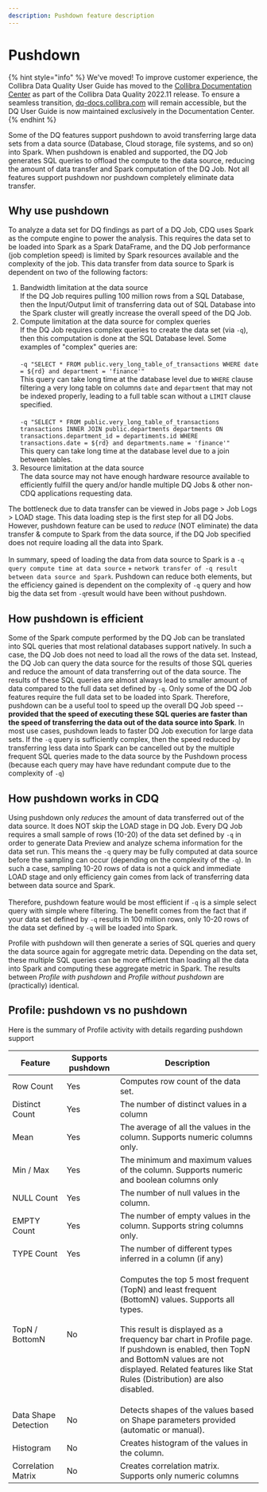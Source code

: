```yaml
---
description: Pushdown feature description
---
```


# Pushdown

{% hint style="info" %}
We've moved! To improve customer experience, the Collibra Data Quality User Guide has moved to the [Collibra Documentation Center](https://productresources.collibra.com/docs/collibra/latest/Content/DataQuality/DQCoreComponents/Pushdown.htm) as part of the Collibra Data Quality 2022.11 release. To ensure a seamless transition, [dq-docs.collibra.com](http://dq-docs.collibra.com/) will remain accessible, but the DQ User Guide is now maintained exclusively in the Documentation Center.
{% endhint %}

Some of the DQ features support pushdown to avoid transferring large data sets from a data source (Database, Cloud storage, file systems, and so on) into Spark. When pushdown is enabled and supported, the DQ Job generates SQL queries to offload the compute to the data source, reducing the amount of data transfer and Spark computation of the DQ Job. Not all features support pushdown nor pushdown completely eliminate data transfer.

## Why use pushdown

To analyze a data set for DQ findings as part of a DQ Job, CDQ uses Spark as the compute engine to power the analysis. This requires the data set to be loaded into Spark as a Spark DataFrame, and the DQ Job performance (job completion speed) is limited by Spark resources available and the complexity of the job. This data transfer from data source to Spark is dependent on two of the following factors:

1. Bandwidth limitation at the data source\
   If the DQ Job requires pulling 100 million rows from a SQL Database, then the Input/Output limit of transferring data out of SQL Database into the Spark cluster will greatly increase the overall speed of the DQ Job.
2. Compute limitation at the data source for complex queries\
   If the DQ Job requires complex queries to create the data set (via `-q`), then this computation is done at the SQL Database level. Some examples of "complex" queries are:\
   \
   `-q "SELECT * FROM public.very_long_table_of_transactions WHERE date = ${rd} and department = 'finance'"`\
   This query can take long time at the database level due to `WHERE` clause filtering a very long table on columns `date` and `department` that may not be indexed properly, leading to a full table scan without a `LIMIT` clause specified.\
   \
   `-q "SELECT * FROM public.very_long_table_of_transactions transactions INNER JOIN public.departments departments ON transactions.department_id = departiments.id WHERE transactions.date = ${rd} and departments.name = 'finance'"`\
   This query can take long time at the database level due to a join between tables.
3. Resource limitation at the data source\
   The data source may not have enough hardware resource available to efficiently fulfill the query and/or handle multiple DQ Jobs & other non-CDQ applications requesting data.

The bottleneck due to data transfer can be viewed in Jobs page > Job Logs > LOAD stage. This data loading step is the first step for all DQ Jobs. However, pushdown feature can be used to _reduce_ (NOT eliminate) the data transfer & compute to Spark from the data source, if the DQ Job specified does not require loading all the data into Spark.\
\
In summary, speed of loading the data from data source to Spark is a `-q query compute time at data source` + `network transfer of -q result between data source and Spark`. Pushdown can reduce both elements, but the efficiency gained is dependent on the complexity of `-q` query and how big the data set from `-q`result would have been without pushdown.

## How pushdown is efficient

Some of the Spark compute performed by the DQ Job can be translated into SQL queries that most relational databases support natively. In such a case, the DQ Job does not need to load all the rows of the data set. Instead, the DQ Job can query the data source for the results of those SQL queries and reduce the amount of data transferring out of the data source. The results of these SQL queries are almost always lead to smaller amount of data compared to the full data set defined by `-q`. Only some of the DQ Job features require the full data set to be loaded into Spark. Therefore, pushdown can be a useful tool to speed up the overall DQ Job speed -- **provided that the speed of executing these SQL queries are faster than the speed of transferring the data out of the data source into Spark**. In most use cases, pushdown leads to faster DQ Job execution for large data sets. If the `-q` query is sufficiently complex, then the speed reduced by transferring less data into Spark can be cancelled out by the multiple frequent SQL queries made to the data source by the Pushdown process (because each query may have have redundant compute due to the complexity of `-q`)

## How pushdown works in CDQ

Using pushdown only _reduces_ the amount of data transferred out of the data source. It does NOT skip the LOAD stage in DQ Job. Every DQ Job requires a small sample of rows (10-20) of the data set defined by `-q` in order to generate Data Preview and analyze schema information for the data set run. This means the `-q` query may be fully computed at data source before the sampling can occur (depending on the complexity of the `-q`). In such a case, sampling 10-20 rows of data is not a quick and immediate LOAD stage and only efficiency gain comes from lack of transferring data between data source and Spark.\
\
Therefore, pushdown feature would be most efficient if `-q` is a simple select query with simple where filtering. The benefit comes from the fact that if your data set defined by `-q` results in 100 million rows, only 10-20 rows of the data set defined by `-q` will be loaded into Spark.

Profile with pushdown will then generate a series of SQL queries and query the data source again for aggregate metric data. Depending on the data set, these multiple SQL queries can be more efficient than loading all the data into Spark and computing these aggregate metric in Spark. The results between _Profile with pushdown_ and _Profile without pushdown_ are (practically) identical.

## Profile: pushdown vs no pushdown

Here is the summary of Profile activity with details regarding pushdown support

| Feature              | Supports pushdown | Description                                                                                                                                                                                                                                                                                                                  |
| -------------------- | ----------------- | ---------------------------------------------------------------------------------------------------------------------------------------------------------------------------------------------------------------------------------------------------------------------------------------------------------------------------- |
| Row Count            | Yes               | Computes row count of the data set.                                                                                                                                                                                                                                                                                          |
| Distinct Count       | Yes               | The number of distinct values in a column                                                                                                                                                                                                                                                                                    |
| Mean                 | Yes               | The average of all the values in the column. Supports numeric columns only.                                                                                                                                                                                                                                                  |
| Min / Max            | Yes               | The minimum and maximum values of the column. Supports numeric and boolean columns only                                                                                                                                                                                                                                      |
| NULL Count           | Yes               | The number of null values in the column.                                                                                                                                                                                                                                                                                     |
| EMPTY Count          | Yes               | The number of empty values in the column. Supports string columns only.                                                                                                                                                                                                                                                      |
| TYPE Count           | Yes               | The number of different types inferred in a column (if any)                                                                                                                                                                                                                                                                  |
| TopN / BottomN       | No                | <p>Computes the top 5 most frequent (TopN) and least frequent (BottomN) values. Supports all types.<br><br>This result is displayed as a frequency bar chart in Profile page. If pushdown is enabled, then TopN and BottomN values are not displayed. Related features like Stat Rules (Distribution) are also disabled.</p> |
| Data Shape Detection | No                | Detects shapes of the values based on Shape parameters provided (automatic or manual).                                                                                                                                                                                                                                       |
| Histogram            | No                | Creates histogram of the values in the column.                                                                                                                                                                                                                                                                               |
| Correlation Matrix   | No                | Creates correlation matrix. Supports only numeric columns                                                                                                                                                                                                                                                                    |
